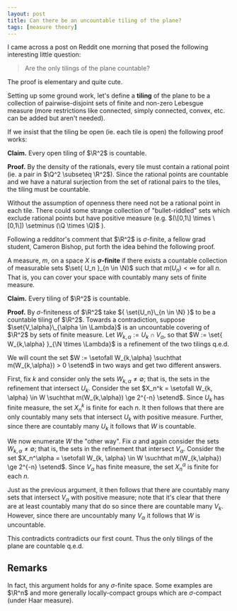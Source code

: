 ```yaml
---
layout: post
title: Can there be an uncountable tiling of the plane?
tags: [measure theory]
---
```


I came across a post on Reddit one morning that posed the following interesting little question:
> Are the only tilings of the plane countable?

The proof is elementary and quite cute.

Setting up some ground work, let's define a **tiling** of the plane to be a collection of pairwise-disjoint sets of finite and non-zero Lebesgue measure (more restrictions like connected, simply connected, convex, etc. can be added but aren't needed).

If we insist that the tiling be open (ie. each tile is open) the following proof works:

**Claim.** Every open tiling of $\R^2$ is countable.

**Proof.** By the density of the rationals, every tile must contain a rational point (ie. a pair in $\Q^2 \subseteq \R^2$).
Since the rational points are countable and we have a natural surjection from the set of rational pairs to the tiles, the tiling must be countable.

Without the assumption of openness there need not be a rational point in each tile.
There could some strange collection of "bullet-riddled" sets which exclude rational points but have positive measure (e.g. $(\[0,1\] \times \[0,1\]) \setminus (\Q \times \Q)$ ).

Following a redditor's comment that $\R^2$ is $\sigma$-finite, a fellow grad student, Cameron Bishop, put forth the idea behind the following proof.

A measure, $m$, on a space $X$ is **$\sigma$-finite** if there exists a countable collection of measurable sets $\set{ U_n }_{n \in \N}$ such that $m(U_n) < \infty$ for all $n$. That is, you can cover your space with countably many sets of finite measure.

**Claim.** Every tiling of $\R^2$ is countable.

**Proof.** By $\sigma$-finiteness of $\R^2$ take ${ \set{U_n}\_{n \in \N} }$ to be a countable tiling of $\R^2$.
Towards a contradiction, suppose $\set{V_\alpha}\_{\alpha \in \Lambda}$ is an uncountable covering of $\R^2$ by sets of finite measure.
Let $W_{k,\alpha} := U_k \cap V_\alpha$, so that $W := \set{ W_{k,\alpha} }_{\N \times \Lambda}$ is a refinement of the two tilings q.e.d.

We will count the set $W := \setofall W_{k,\alpha} \suchthat m(W_{k,\alpha}) > 0 \setend$ in two ways and get two different answers.

First, fix $k$ and consider only the sets $W_{k,\alpha} \ne \emptyset$; that is, the sets in the refinement that intersect $U_k$.
Consider the set $X_n^k = \setofall W_{k, \alpha} \in W \suchthat m(W_{k,\alpha}) \ge 2^{-n} \setend$. Since $U_k$ has finite measure, the set $X_n^k$ is finite for each $n$.
It then follows that there are only countably many sets that intersect $U_k$ with positive measure.
Further, since there are countably many $U_k$ it follows that $W$ is countable.

We now enumerate $W$ the "other way".
Fix $\alpha$ and again consider the sets $W_{k,\alpha} \ne \emptyset$; that is, the sets in the refinement that intersect $V_\alpha$.
Consider the set $X_n^\alpha = \setofall W_{k, \alpha} \in W \suchthat m(W_{k,\alpha}) \ge 2^{-n} \setend$. Since $V_\alpha$ has finite measure, the set $X_n^\alpha$ is finite for each $n$.

Just as the previous argument, it then follows that there are countably many sets that intersect $V_\alpha$ with positive measure; note that it's clear that there are at least countably many that do so since there are countable many $V_k$.
However, since there are uncountably many $V_\alpha$ it follows that $W$ is uncountable.

This contradicts contradicts our first count. Thus the only tilings of the plane are countable q.e.d.

## Remarks

In fact, this argument holds for any $\sigma$-finite space. Some examples are $\R^n$ and more generally locally-compact groups which are $\sigma$-compact (under Haar measure).
